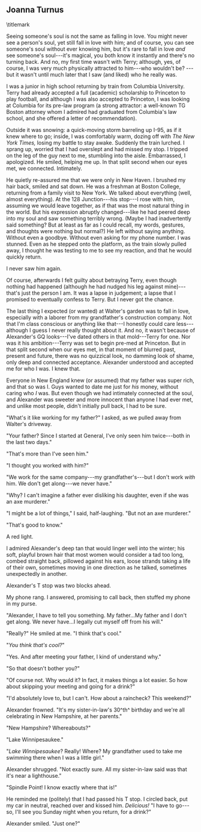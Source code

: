 ## Joanna Turnus
\titlemark

Seeing someone's soul is not the same as falling in love. You might
never see a person's soul, yet still fall in love with him; and of
course, you can see someone's soul without ever knowing him, but it's
rare to fall in love *and* see someone's soul---it's magical, you both
know it instantly and there's no turning back. And no, my first time
wasn't with Terry; although, yes, of course, I was very much physically
attracted to him---who wouldn't be? ---but it wasn't until much later
that I saw (and liked) who he really was.

I was a junior in high school returning by train from Columbia
University. Terry had already accepted a full (academic) scholarship to
Princeton to play football, and although I was also accepted to
Princeton, I was looking at Columbia for its pre-law program (a strong
attractor: a well-known TG Boston attorney whom I admired had graduated
from Columbia's law school, and she offered a letter of recommendation).

Outside it was snowing: a quick-moving storm barreling up I-95, as if it
knew where to go; inside, I was comfortably warm, dozing off with *The
New York Times,* losing my battle to stay awake. Suddenly the train
lurched. I sprang up, worried that I had overslept and had missed my
stop. I tripped on the leg of the guy next to me, stumbling into the
aisle. Embarrassed, I apologized. He smiled, helping me up. In that
split second when our eyes met, we connected. Intimately.

He quietly re-assured me that we were only in New Haven. I brushed my
hair back, smiled and sat down. He was a freshman at Boston College,
returning from a family visit to New York. We talked about everything
(well, almost everything). At the 128 Junction---his stop---I rose with
him, assuming we would leave together, as if that was the most natural
thing in the world. But his expression abruptly changed---like he had
peered deep into my soul and saw something terribly wrong. (Maybe I had
inadvertently said something? But at least as far as I could recall, my
words, gestures, and thoughts were nothing but normal?) He left without
saying anything. Without even a goodbye. Without even asking for my
phone number. I was stunned. Even as he stepped onto the platform, as
the train slowly pulled away, I thought he was testing to me to see my
reaction, and that he would quickly return.

I never saw him again.

Of course, afterwards I felt guilty about betraying Terry, even though
nothing had happened (although he had nudged his leg against
mine)---that's just the person I am. It was a lapse in judgement; a
lapse that I promised to eventually confess to Terry. But I never got
the chance.

The last thing I expected (or wanted) at Walter's garden was to fall in
love, especially with a laborer from my grandfather's construction
company. Not that I'm class conscious or anything like that---I honestly
could care less---although I guess I never really thought about it. And
no, it wasn't because of Alexander's GQ looks---I've dated others in
that mold---Terry for one. Nor was it his ambition---Terry was set to
begin pre-med at Princeton. But in that split second when our eyes met,
in that moment of blurred past, present and future, there was no
quizzical look, no damming look of shame, only deep and connected
acceptance. Alexander understood and accepted me for who I was. I knew
that.

Everyone in New England knew (or assumed) that my father was super rich,
and that so was I. Guys wanted to date me just for *his* money, without
caring who *I* was. But even though we had intimately connected at the
soul, and Alexander was sweeter and more innocent than anyone I had ever
met, and unlike most people, didn't initially pull back, I had to be
sure.

"What's it like working for my father?" I asked, as we pulled away from
Walter's driveway.

"Your father? Since I started at General, I've only seen him
twice---both in the last two
days."

"That's more than I've seen him."

"I thought you worked with him?"

"We work for the same company---my grandfather's---but I don't work
*with* him. We don't get along---we never have."

"Why? I can't imagine a father ever disliking his daughter, even if she
was an axe murderer."

"I might be a lot of things," I said, half-laughing. "But not an axe
murderer."

"That's good to know."

A red light.

I admired Alexander's deep tan that would linger well into the winter;
his soft, playful brown hair that most women would consider a tad too
long, combed straight back, pillowed against his ears, loose strands
taking a life of their own, sometimes moving in one direction as he
talked, sometimes unexpectedly in another.

Alexander's T stop was two blocks ahead.

My phone rang. I answered, promising to call back, then stuffed my phone
in my purse.

"Alexander, I have to tell you something. My father...My father and I
don't get along. We never have...I legally cut myself off from his
will."

"Really?" He smiled at me. "I think that's cool."

"*You think* *that's* *cool?*"

"Yes. And after meeting your father, I kind of understand why."

"So that doesn't bother you?"

"Of course not. Why would it? In fact, it makes things a lot easier. So
how about skipping your meeting and going for a drink?"

"I'd absolutely love to, but I can't. How about a raincheck? This
weekend?"

Alexander frowned. "It's my sister-in-law's 30^th^ birthday and we're
all celebrating in New Hampshire, at her parents."

"New Hampshire? Whereabouts?"

"Lake Winnipesaukee."

"*Lake Winnipesaukee*? Really! Where? My grandfather used to take me
swimming there when I was a little girl."

Alexander shrugged. "Not exactly sure. All my sister-in-law said was
that it's near a lighthouse."

"Spindle Point! I know exactly where that is!"

He reminded me (politely) that I had passed his T stop. I circled back,
put my car in neutral, reached over and kissed him. *Delicious!* "I have
to go---so, I'll see you Sunday night when you return, for a drink?"

Alexander smiled. "Just one?"

